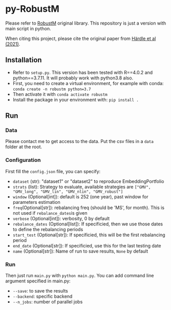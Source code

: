 # py-RobustM

Please refer to [RobustM](https://github.com/QuantLet/RobustM) original library. This repository is just a version with
main script in python.

When citing this project, please cite the original paper
from [Härdle et al (2021)](https://www.wiwi.hu-berlin.de/de/forschung/irtg/results/discussion-papers/discussion-papers-2017-1/irtg1792dp2021-018.pdf).

## Installation

- Refer to `setup.py`. This version has been tested with R==4.0.2 and python==3.7.11. It will probably work with
  python3.8 also.
- First, you need to create a virtual environment, for example with conda: `conda create -n robustm python=3.7`
- Then activate it with `conda activate robustm`
- Install the package in your environment with: `pip install .`

## Run

### Data

Please contact me to get access to the data. Put the csv files in a `data` folder at the root.

### Configuration

First fill the `config.json` file, you can specify:

- `dataset` (str): "dataset1" or "dataset2" to reproduce EmbeddingPortfolio
- `strats` (list): Strategy to evaluate, available strategies
  are `["GMV", "GMV_long", "GMV_lin", "GMV_nlin", "GMV_robust"]`
- `window` (Optional[int]): default is 252 (one year), past window for parameters estimation
- `freq`(Optional[str]): rebalancing freq (should be 'MS', for month). This is not used if `rebalance_dates`is given
- `verbose` (Optional[int]): verbosity, 0 by default
- `rebalance_dates` (Optional[list]): If specificied, then we use those dates to define the rebalancing periods
- `start_test` (Optional[str]): If specificied, this will be the first rebalancing period
- `end_date` (Optional[str]): If specificied, use this for the last testing date
- `name` (Optional[str]): Name of run to save results, `None` by default

### Run

Then just run `main.py` with `python main.py`. You can add command line argument specified in main.py:

- `--save`: to save the results
- `--backend`: specific backend
- `--n_jobs`: number of parallel jobs

